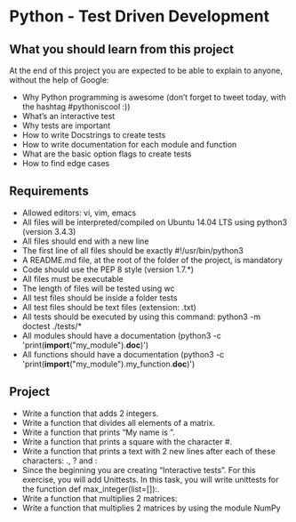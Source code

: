 # Python - Test Driven Development

## What you should learn from this project

At the end of this project you are expected to be able to explain to anyone, without the help of Google:
- Why Python programming is awesome (don’t forget to tweet today, with the hashtag #pythoniscool :))
- What’s an interactive test
- Why tests are important
- How to write Docstrings to create tests
- How to write documentation for each module and function
- What are the basic option flags to create tests
- How to find edge cases

## Requirements

- Allowed editors: vi, vim, emacs
- All files will be interpreted/compiled on Ubuntu 14.04 LTS using python3 (version 3.4.3)
- All files should end with a new line
- The first line of all files should be exactly #!/usr/bin/python3
- A README.md file, at the root of the folder of the project, is mandatory
- Code should use the PEP 8 style (version 1.7.*)
- All files must be executable
- The length of files will be tested using wc
- All test files should be inside a folder tests
- All test files should be text files (extension: .txt)
- All tests should be executed by using this command: python3 -m doctest ./tests/*
- All modules should have a documentation (python3 -c 'print(__import__("my_module").__doc__)')
- All functions should have a documentation (python3 -c 'print(__import__("my_module").my_function.__doc__)')

## Project
- Write a function that adds 2 integers.
- Write a function that divides all elements of a matrix.
- Write a function that prints “My name is ”.
- Write a function that prints a square with the character #.
- Write a function that prints a text with 2 new lines after each of these characters: ., ? and :
- Since the beginning you are creating “Interactive tests”. For this exercise, you will add Unittests. In this task, you will write unittests for the function def max_integer(list=[]):.
- Write a function that multiplies 2 matrices:
- Write a function that multiplies 2 matrices by using the module NumPy

